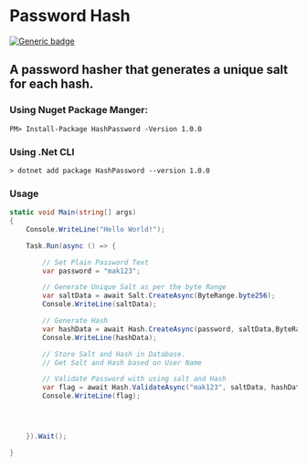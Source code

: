 # Password Hash
[![Generic badge](https://img.shields.io/badge/Nuget-1.0.0-<COLOR>.svg)](https://www.nuget.org/packages/HashPassword/)

## A password hasher that generates a unique salt for each hash.

### Using Nuget Package Manger:
```
PM> Install-Package HashPassword -Version 1.0.0
```

### Using .Net CLI
```
> dotnet add package HashPassword --version 1.0.0
```

### Usage
```C#
static void Main(string[] args)
{
    Console.WriteLine("Hello World!");

    Task.Run(async () => {

        // Set Plain Password Text
        var password = "mak123";

        // Generate Unique Salt as per the byte Range
        var saltData = await Salt.CreateAsync(ByteRange.byte256);
        Console.WriteLine(saltData);

        // Generate Hash 
        var hashData = await Hash.CreateAsync(password, saltData,ByteRange.byte256);
        Console.WriteLine(hashData);

        // Store Salt and Hash in Database.
        // Get Salt and Hash based on User Name

        // Validate Password with using salt and Hash
        var flag = await Hash.ValidateAsync("mak123", saltData, hashData,ByteRange.byte256);
        Console.WriteLine(flag);




    }).Wait();

}
```
